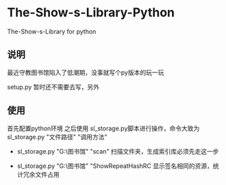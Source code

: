 # The-Show-s-Library-Python
The-Show-s-Library for python
## 说明
最近守教图书馆陷入了低潮期，没事就写个py版本的玩一玩

setup.py 暂时还不需要去写，另外 

## 使用
首先配置python环境
之后使用 sl_storage.py脚本进行操作，命令大致为  sl_storage.py "文件路径" "调用方法"

* sl_storage.py "G:\\图书馆" "scan"  扫描文件夹，生成索引库必须先走这一步

* sl_storage.py "G:\\图书馆" "ShowRepeatHashRC 显示签名相同的资源，统计冗余文件占用